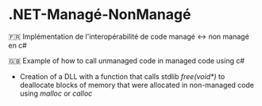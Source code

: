 # .NET-Managé-NonManagé
:fr: Implémentation de l'interopérabilité de code managé :left_right_arrow: non managé en c#

:uk: Example of how to call unmanaged code in managed code using c#
* Creation of a DLL with a function that calls stdlib _free(void*)_ to deallocate blocks of memory that were allocated in non-managed code using _malloc_ or _calloc_
